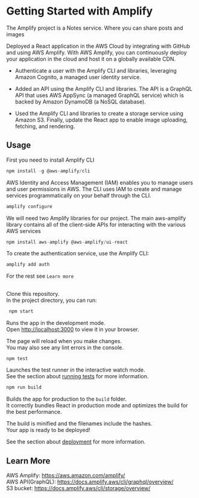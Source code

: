 # Getting Started with Amplify

The Amplify project is a Notes service. Where you can share posts and images

Deployed a React application in the AWS Cloud by integrating with GitHub and using AWS Amplify. With AWS Amplify, you can continuously deploy your application in the cloud and host it on a globally available CDN.

- Authenticate a user with the Amplify CLI and libraries, leveraging Amazon Cognito, a managed user identity service.

- Added an API using the Amplify CLI and libraries. The API is a GraphQL API that uses AWS AppSync (a managed GraphQL service) which is backed by Amazon DynamoDB (a NoSQL 
  database).

- Used the Amplify CLI and libraries to create a storage service using Amazon S3.
  Finally, update the React app to enable image uploading, fetching, and rendering. 

## Usage

First you need to install Amplify CLI
```javascript
npm install -g @aws-amplify/cli
```
AWS Identity and Access Management (IAM) enables you to manage users and user permissions in AWS. The CLI uses IAM to create and manage services programmatically on your behalf through the CLI.

```javascript
amplify configure
```

We will need two Amplify libraries for our project. The main aws-amplify library contains all of the client-side APIs for interacting with the various AWS services
```javascript
npm install aws-amplify @aws-amplify/ui-react
```

To create the authentication service, use the Amplify CLI:
```javascript
amplify add auth
```

For the rest see `Learn more`
##
Clone this repository.\
In the project directory, you can run:

```javascript
 npm start
```
Runs the app in the development mode.\
Open [http://localhost:3000](http://localhost:3000) to view it in your browser.

The page will reload when you make changes.\
You may also see any lint errors in the console.
```javascript
npm test
```
Launches the test runner in the interactive watch mode.\
See the section about [running tests](https://facebook.github.io/create-react-app/docs/running-tests) for more information.
```javascript
npm run build
```
Builds the app for production to the `build` folder.\
It correctly bundles React in production mode and optimizes the build for the best performance.

The build is minified and the filenames include the hashes.\
Your app is ready to be deployed!

See the section about [deployment](https://facebook.github.io/create-react-app/docs/deployment) for more information.


## Learn More

AWS Amplify: https://aws.amazon.com/amplify/ \
AWS API(GraphQL): https://docs.amplify.aws/cli/graphql/overview/ \
S3 bucket: https://docs.amplify.aws/cli/storage/overview/ 



